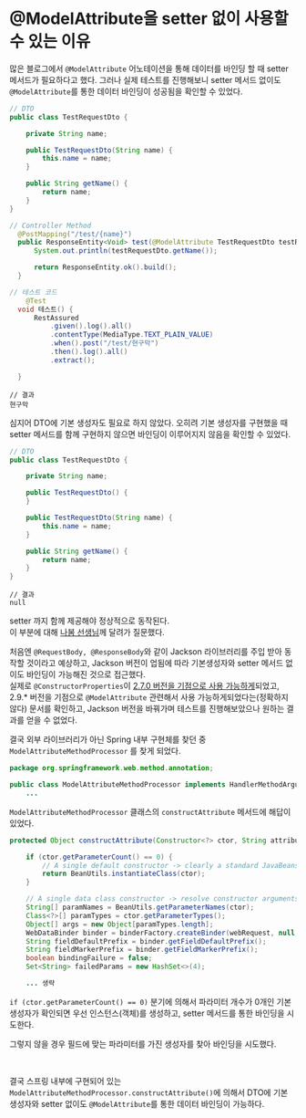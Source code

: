 # @ModelAttribute을 setter 없이 사용할 수 있는 이유

많은 블로그에서 `@ModelAttribute` 어노테이션을 통해 데이터를 바인딩 할 때 setter 메서드가 필요하다고 했다.
그러나 실제 테스트를 진행해보니 setter 메서드 없이도 `@ModelAttribute`를 통한 데이터 바인딩이 성공됨을 확인할 수 있었다.

```java
// DTO
public class TestRequestDto {

    private String name;

    public TestRequestDto(String name) {
        this.name = name;
    }

    public String getName() {
        return name;
    }
}
```
```java
// Controller Method
  @PostMapping("/test/{name}")
  public ResponseEntity<Void> test(@ModelAttribute TestRequestDto testRequestDto) {
      System.out.println(testRequestDto.getName());

      return ResponseEntity.ok().build();
  }
```
```java
// 테스트 코드
    @Test
  void 테스트() {
      RestAssured
          .given().log().all()
          .contentType(MediaType.TEXT_PLAIN_VALUE)
          .when().post("/test/현구막")
          .then().log().all()
          .extract();

  }
```
```
// 결과
현구막
```

심지어 DTO에 기본 생성자도 필요로 하지 않았다. 
오히려 기본 생성자를 구현했을 때 setter 메서드를 함께 구현하지 않으면 바인딩이 이루어지지 않음을 확인할 수 있었다.

```java
// DTO
public class TestRequestDto {

    private String name;

    public TestRequestDto() {
    }

    public TestRequestDto(String name) {
        this.name = name;
    }

    public String getName() {
        return name;
    }
}
```
```
// 결과
null
```

setter 까지 함께 제공해야 정상적으로 동작된다.  
이 부분에 대해 [나봄 선생님](https://github.com/qhals321)께 달려가 질문했다.

처음엔 `@RequestBody, @ResponseBody`와 같이 Jackson 라이브러리를 주입 받아 동작할 것이라고 예상하고, Jackson 버전이 업됨에 따라 기본생성자와 setter 메서드 없이도 바인딩이 가능해진 것으로 접근했다.  
실제로 `@ConstructorProperties`이 [2.7.0 버전을 기점으로 사용 가능하게](https://www.logicbig.com/tutorials/misc/jackson/constructor-properties.html)되었고, 2.9.* 버전을 기점으로 `@ModelAttribute` 관련해서 사용 가능하게되었다는(정확하지 않다) 문서를 확인하고, Jackson 버전을 바꿔가며 테스트를 진행해보았으나 원하는 결과를 얻을 수 없었다.

결국 외부 라이브러리가 아닌 Spring 내부 구현체를 찾던 중 `ModelAttributeMethodProcessor` 를 찾게 되었다.

```java
package org.springframework.web.method.annotation;

public class ModelAttributeMethodProcessor implements HandlerMethodArgumentResolver, HandlerMethodReturnValueHandler {
    ...
```

`ModelAttributeMethodProcessor` 클래스의 `constructAttribute` 메서드에 해답이 있었다.

```java
protected Object constructAttribute(Constructor<?> ctor, String attributeName, MethodParameter parameter, WebDataBinderFactory binderFactory, NativeWebRequest webRequest) throws Exception {

    if (ctor.getParameterCount() == 0) {
        // A single default constructor -> clearly a standard JavaBeans arrangement.
        return BeanUtils.instantiateClass(ctor);
    }

    // A single data class constructor -> resolve constructor arguments from request parameters.
    String[] paramNames = BeanUtils.getParameterNames(ctor);
    Class<?>[] paramTypes = ctor.getParameterTypes();
    Object[] args = new Object[paramTypes.length];
    WebDataBinder binder = binderFactory.createBinder(webRequest, null, attributeName);
    String fieldDefaultPrefix = binder.getFieldDefaultPrefix();
    String fieldMarkerPrefix = binder.getFieldMarkerPrefix();
    boolean bindingFailure = false;
    Set<String> failedParams = new HashSet<>(4);

    ... 생략
```

`if (ctor.getParameterCount() == 0)` 분기에 의해서 파라미터 개수가 0개인 기본 생성자가 확인되면 우선 인스턴스(객체)를 생성하고, setter 메서드를 통한 바인딩을 시도한다.

그렇지 않을 경우 필드에 맞는 파라미터를 가진 생성자를 찾아 바인딩을 시도했다.

<br>

결국 스프링 내부에 구현되어 있는 `ModelAttributeMethodProcessor.constructAttribute()`에 의해서 
DTO에 기본 생성자와 setter 없이도 `@ModelAttribute`를 통한 데이터 바인딩이 가능하다.
